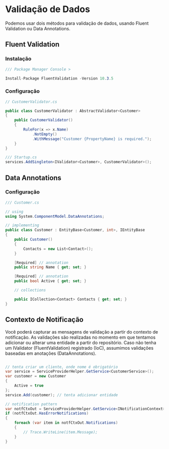 # Validação de Dados
Podemos usar dois métodos para validação de dados, usando Fluent Validation ou Data Annotations.

## Fluent Validation

### Instalação
```csharp
/// Package Manager Console >

Install-Package FluentValidation -Version 10.3.5
```
### Configuração

```csharp
// CustomerValidator.cs

public class CustomerValidator : AbstractValidator<Customer>
{
    public CustomerValidator()
    {
        RuleFor(x => x.Name)
            .NotEmpty()
            .WithMessage("Customer {PropertyName} is required.");
    }
}

/// Startup.cs
services.AddSingleton<IValidator<Customer>, CustomerValidator>();
```

## Data Annotations

### Configuração
```csharp
/// Customer.cs

// using
using System.ComponentModel.DataAnnotations;

// implementing
public class Customer : EntityBase<Customer, int>, IEntityBase
{
    public Customer()
    {
        Contacts = new List<Contact>();
    }

    [Required] // annotation
    public string Name { get; set; }

    [Required] // annotation
    public bool Active { get; set; }

    // collections

    public ICollection<Contact> Contacts { get; set; }
}

```

## Contexto de Notificação
Você poderá capturar as mensagens de validação a partir do contexto de notificação. As validações são realizadas no momento em que tentamos adicionar ou alterar uma entidade a partir do repositório. Caso não tenha um IValidator (FluentValidation) registrado (IoC), assumimos validações baseadas em anotações (DataAnnotations).

```csharp

// tenta criar um cliente, onde nome é obrigatório
var service = ServiceProviderHelper.GetService<CustomerService>();
var customer = new Customer
{
    Active = true
};
service.Add(customer); // tenta adicionar entidade

// notification pattern
var notfCtxOut = ServiceProviderHelper.GetService<INotificationContext>();
if (notfCtxOut.HasErrorNotifications)
{
    foreach (var item in notfCtxOut.Notifications)
    {
        // Trace.WriteLine(item.Message);
    }
}
```